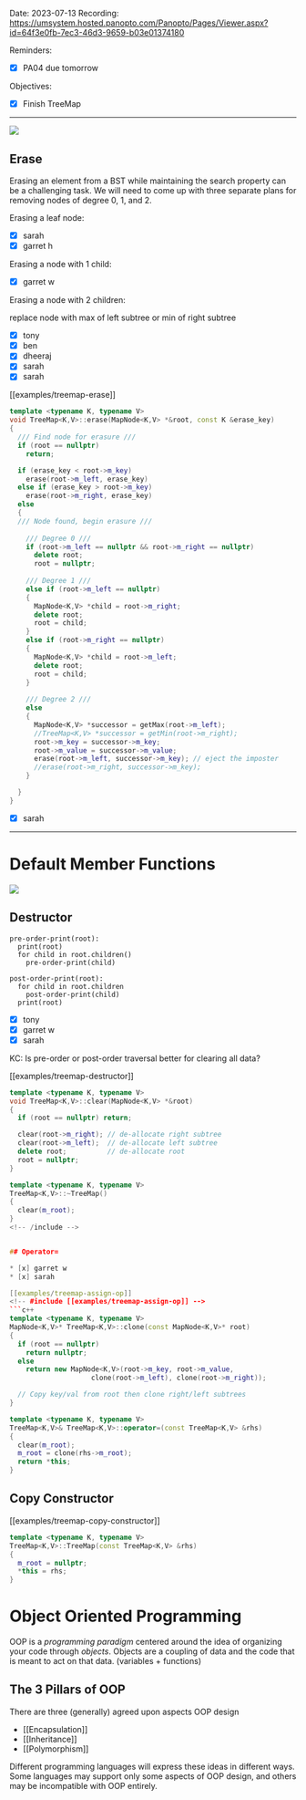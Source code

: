 

Date: 2023-07-13
Recording: https://umsystem.hosted.panopto.com/Panopto/Pages/Viewer.aspx?id=64f3e0fb-7ec3-46d3-9659-b03e01374180

Reminders:
* [x] PA04 due tomorrow

Objectives:
* [x] Finish TreeMap

---

![](img%2Ftreemap-diagram.png)
## Erase

Erasing an element from a BST while maintaining the search property can be a challenging task. We will need to come up with three separate plans for removing nodes of degree 0, 1, and 2.

Erasing a leaf node:

* [x] sarah
* [x] garret h

Erasing a node with 1 child:

* [x] garret w

Erasing a node with 2 children:

  replace node with max of left subtree or min of right subtree

* [x] tony
* [x] ben
* [x] dheeraj
* [x] sarah
* [x] sarah

[[examples/treemap-erase]]

<!-- #include [[examples/treemap-erase]] -->
```c++
template <typename K, typename V>
void TreeMap<K,V>::erase(MapNode<K,V> *&root, const K &erase_key)
{
  /// Find node for erasure ///
  if (root == nullptr)
    return;

  if (erase_key < root->m_key)
    erase(root->m_left, erase_key)
  else if (erase_key > root->m_key)
    erase(root->m_right, erase_key)
  else
  {
  /// Node found, begin erasure ///
  
    /// Degree 0 ///
    if (root->m_left == nullptr && root->m_right == nullptr)
      delete root;
      root = nullptr;
  
    /// Degree 1 ///
    else if (root->m_left == nullptr)
    {
      MapNode<K,V> *child = root->m_right;
      delete root;
      root = child;
    }
    else if (root->m_right == nullptr)
    {
      MapNode<K,V> *child = root->m_left;
      delete root;
      root = child;
    }
  
    /// Degree 2 ///
    else
    {
      MapNode<K,V> *successor = getMax(root->m_left);
      //TreeMap<K,V> *successor = getMin(root->m_right);
      root->m_key = successor->m_key;
      root->m_value = successor->m_value;
      erase(root->m_left, successor->m_key); // eject the imposter
      //erase(root->m_right, successor->m_key);
    }

  }
}
```
<!-- /include -->

* [x] sarah

---

# Default Member Functions

![](img%2Ftreemap-diagram.png)

## Destructor

<!-- #include [[examples/pre-order-traversal]] -->
```
pre-order-print(root):
  print(root)
  for child in root.children()
    pre-order-print(child)
```
<!-- /include -->

<!-- #include [[examples/post-order-traversal]] -->
```
post-order-print(root):
  for child in root.children
    post-order-print(child)
  print(root)
```
<!-- /include -->

* [x] tony
* [x] garret w
* [x] sarah

KC: Is pre-order or post-order traversal better for clearing all data?

[[examples/treemap-destructor]]
<!-- #include [[examples/treemap-destructor]] -->
```c++
template <typename K, typename V>
void TreeMap<K,V>::clear(MapNode<K,V> *&root)
{
  if (root == nullptr) return;

  clear(root->m_right); // de-allocate right subtree
  clear(root->m_left);  // de-allocate left subtree
  delete root;          // de-allocate root
  root = nullptr;
}

template <typename K, typename V>
TreeMap<K,V>::~TreeMap()
{
  clear(m_root);
}
<!-- /include -->


## Operator=

* [x] garret w
* [x] sarah

[[examples/treemap-assign-op]]
<!-- #include [[examples/treemap-assign-op]] -->
```c++
template <typename K, typename V>
MapNode<K,V>* TreeMap<K,V>::clone(const MapNode<K,V>* root)
{
  if (root == nullptr)
    return nullptr;
  else
    return new MapNode<K,V>(root->m_key, root->m_value,
                    clone(root->m_left), clone(root->m_right));

  // Copy key/val from root then clone right/left subtrees
}

template <typename K, typename V>
TreeMap<K,V>& TreeMap<K,V>::operator=(const TreeMap<K,V> &rhs)
{
  clear(m_root);
  m_root = clone(rhs->m_root);
  return *this;
}
```
<!-- /include -->


## Copy Constructor

[[examples/treemap-copy-constructor]]

<!-- #include [[examples/treemap-copy-constructor]] -->
```c++
template <typename K, typename V>
TreeMap<K,V>::TreeMap(const TreeMap<K,V> &rhs)
{
  m_root = nullptr;
  *this = rhs;
}
```
<!-- /include -->

# Object Oriented Programming

OOP is a _programming paradigm_ centered around the idea of organizing your code through _objects_. Objects are a coupling of data and the code that is meant to act on that data. (variables + functions)

## The 3 Pillars of OOP

There are three (generally) agreed upon aspects OOP design

* [[Encapsulation]]
* [[Inheritance]]
* [[Polymorphism]]


Different programming languages will express these ideas in different ways. Some languages may support only some aspects of OOP design, and others may be incompatible with OOP entirely.

